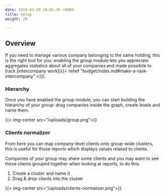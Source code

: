 ```yaml
---
date: 2019-03-29 10:01:45 +0000
title: Setup
weight: 20

---
```

## Overview

If you need to manage various company belonging to the same holding, this is the right tool for you: enabling the group module lets you appreciate aggregates statistics about all of your companies and made possibile to track [intercompany work]({{< relref "budget/index.md#make-a-task-intercompany" >}}).

### Hierarchy

Once you have enabled the group module, you can start building the hierarchy of your group: drag companies inside the graph, create levels and name them.

{{< img-center src="/uploads/group.png">}}

### Clients normalizer

From here you can map company-level clients onto group-wide clusters, this is useful for those reports which displays values related to clients.

Companies of your group may share some clients and you may want to see these clients grouped together when looking at reports, to do this:

1.	Create a cluster and name it
2.	Drag & drop clients into the cluster	 

{{< img-center src="/uploads/clients-normalizer.png">}}